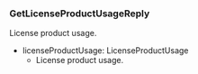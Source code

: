 ### GetLicenseProductUsageReply
License product usage.

- licenseProductUsage: LicenseProductUsage
  - License product usage.
